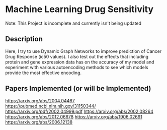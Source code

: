 # Machine Learning Drug Sensitivity
 
Note: This Project is incomplete and currently isn't being updated

## Description

Here, I try to use Dynamic Graph Networks to improve prediction of Cancer Drug Response (ic50 values). I also test out the effects that including protein and gene expression data has on the accuracy of my model and experiment with various autoencoding methods to see which models provide the most effective encoding.

## Papers Implemented (or will be Implemented)
https://arxiv.org/abs/2004.04467
https://pubmed.ncbi.nlm.nih.gov/31150344/
https://arxiv.org/pdf/2002.04999.pdf
https://arxiv.org/abs/2002.08264
https://arxiv.org/abs/2012.06678
https://arxiv.org/abs/1906.02691
https://arxiv.org/abs/2006.12138
